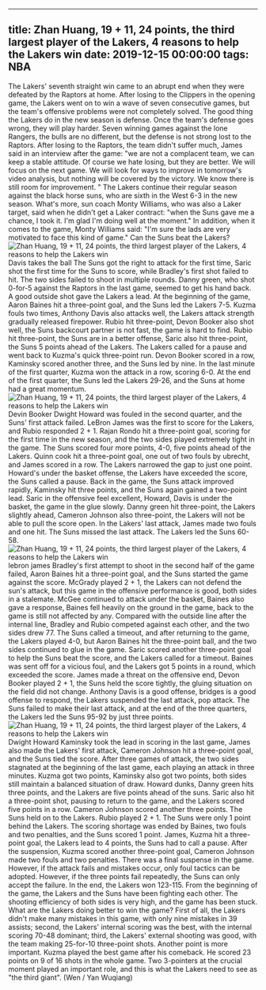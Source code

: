 
---
title: Zhan Huang, 19 + 11, 24 points, the third largest player of the Lakers, 4 reasons to help the Lakers win
date: 2019-12-15 00:00:00
tags:  NBA
---
The Lakers' seventh straight win came to an abrupt end when they were defeated by the Raptors at home. After losing to the Clippers in the opening game, the Lakers went on to win a wave of seven consecutive games, but the team's offensive problems were not completely solved. The good thing the Lakers do in the new season is defense. Once the team's defense goes wrong, they will play harder. Seven winning games against the lone Rangers, the bulls are no different, but the defense is not strong lost to the Raptors.
After losing to the Raptors, the team didn't suffer much, James said in an interview after the game: "we are not a complacent team, we can keep a stable attitude. Of course we hate losing, but they are better. We will focus on the next game. We will look for ways to improve in tomorrow's video analysis, but nothing will be covered by the victory. We know there is still room for improvement. "
The Lakers continue their regular season against the black horse suns, who are sixth in the West 6-3 in the new season.
What's more, sun coach Monty Williams, who was also a Laker target, said when he didn't get a Laker contract: "when the Suns gave me a chance, I took it. I'm glad I'm doing well at the moment." In addition, when it comes to the game, Monty Williams said: "I'm sure the lads are very motivated to face this kind of game."
Can the Suns beat the Lakers?
![Zhan Huang, 19 + 11, 24 points, the third largest player of the Lakers, 4 reasons to help the Lakers win](c46fe23b95fa4fcf95fcf9c033c29705.jpg)
Davis takes the ball
The Suns got the right to attack for the first time, Saric shot the first time for the Suns to score, while Bradley's first shot failed to hit. The two sides failed to shoot in multiple rounds. Danny green, who shot 0-for-5 against the Raptors in the last game, seemed to get his hand back. A good outside shot gave the Lakers a lead. At the beginning of the game, Aaron Baines hit a three-point goal, and the Suns led the Lakers 7-5.
Kuzma fouls two times, Anthony Davis also attacks well, the Lakers attack strength gradually released firepower. Rubio hit three-point, Devon Booker also shot well, the Suns backcourt partner is not fast, the game is hard to find. Rubio hit three-point, the Suns are in a better offense, Saric also hit three-point, the Suns 5 points ahead of the Lakers.
The Lakers called for a pause and went back to Kuzma's quick three-point run. Devon Booker scored in a row, Kaminsky scored another three, and the Suns led by nine. In the last minute of the first quarter, Kuzma won the attack in a row, scoring 6-0. At the end of the first quarter, the Suns led the Lakers 29-26, and the Suns at home had a great momentum.
![Zhan Huang, 19 + 11, 24 points, the third largest player of the Lakers, 4 reasons to help the Lakers win](07e86a4eff2544a88c0fda1ff5c17591.jpg)
Devin Booker 
Dwight Howard was fouled in the second quarter, and the Suns' first attack failed. LeBron James was the first to score for the Lakers, and Rubio responded 2 + 1. Rajan Rondo hit a three-point goal, scoring for the first time in the new season, and the two sides played extremely tight in the game. The Suns scored four more points, 4-0, five points ahead of the Lakers.
Quinn cook hit a three-point goal, one out of two fouls by ubrecht, and James scored in a row. The Lakers narrowed the gap to just one point. Howard's under the basket offense, the Lakers have exceeded the score, the Suns called a pause. Back in the game, the Suns attack improved rapidly, Kaminsky hit three points, and the Suns again gained a two-point lead.
Saric in the offensive feel excellent, Howard, Davis is under the basket, the game in the glue slowly. Danny green hit three-point, the Lakers slightly ahead, Cameron Johnson also three-point, the Lakers will not be able to pull the score open. In the Lakers' last attack, James made two fouls and one hit. The Suns missed the last attack. The Lakers led the Suns 60-58.
![Zhan Huang, 19 + 11, 24 points, the third largest player of the Lakers, 4 reasons to help the Lakers win](ead57e57aacd4fb3bf1abbefa036c9ea.jpg)
lebron james 
Bradley's first attempt to shoot in the second half of the game failed, Aaron Baines hit a three-point goal, and the Suns started the game against the score. McGrady played 2 + 1, the Lakers can not defend the sun's attack, but this game in the offensive performance is good, both sides in a stalemate. McGee continued to attack under the basket, Baines also gave a response, Baines fell heavily on the ground in the game, back to the game is still not affected by any.
Compared with the outside line after the internal line, Bradley and Rubio competed against each other, and the two sides drew 77. The Suns called a timeout, and after returning to the game, the Lakers played 4-0, but Aaron Baines hit the three-point ball, and the two sides continued to glue in the game. Saric scored another three-point goal to help the Suns beat the score, and the Lakers called for a timeout. Baines was sent off for a vicious foul, and the Lakers got 5 points in a round, which exceeded the score.
James made a threat on the offensive end, Devon Booker played 2 + 1, the Suns held the score tightly, the gluing situation on the field did not change. Anthony Davis is a good offense, bridges is a good offense to respond, the Lakers suspended the last attack, pop attack. The Suns failed to make their last attack, and at the end of the three quarters, the Lakers led the Suns 95-92 by just three points.
![Zhan Huang, 19 + 11, 24 points, the third largest player of the Lakers, 4 reasons to help the Lakers win](55bf729dd7e044ec84603f095d306d62.jpg)
Dwight Howard
Kaminsky took the lead in scoring in the last game, James also made the Lakers' first attack, Cameron Johnson hit a three-point goal, and the Suns tied the score. After three games of attack, the two sides stagnated at the beginning of the last game, each playing an attack in three minutes. Kuzma got two points, Kaminsky also got two points, both sides still maintain a balanced situation of draw.
Howard dunks, Danny green hits three points, and the Lakers are five points ahead of the suns. Saric also hit a three-point shot, pausing to return to the game, and the Lakers scored five points in a row. Cameron Johnson scored another three points. The Suns held on to the Lakers. Rubio played 2 + 1. The Suns were only 1 point behind the Lakers. The scoring shortage was ended by Baines, two fouls and two penalties, and the Suns scored 1 point.
James, Kuzma hit a three-point goal, the Lakers lead to 4 points, the Suns had to call a pause. After the suspension, Kuzma scored another three-point goal, Cameron Johnson made two fouls and two penalties. There was a final suspense in the game. However, if the attack fails and mistakes occur, only foul tactics can be adopted. However, if the three points fail repeatedly, the Suns can only accept the failure. In the end, the Lakers won 123-115.
From the beginning of the game, the Lakers and the Suns have been fighting each other. The shooting efficiency of both sides is very high, and the game has been stuck. What are the Lakers doing better to win the game? First of all, the Lakers didn't make many mistakes in this game, with only nine mistakes in 39 assists; second, the Lakers' internal scoring was the best, with the internal scoring 70-48 dominant; third, the Lakers' external shooting was good, with the team making 25-for-10 three-point shots.
Another point is more important. Kuzma played the best game after his comeback. He scored 23 points on 9 of 16 shots in the whole game. Two 3-pointers at the crucial moment played an important role, and this is what the Lakers need to see as "the third giant".
(Wen / Yan Wuqiang)